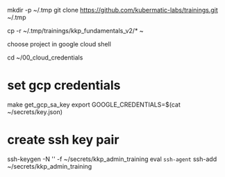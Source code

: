
mkdir -p ~/.tmp
git clone https://github.com/kubermatic-labs/trainings.git ~/.tmp
<!-- TODO remove v2 -->
cp -r ~/.tmp/trainings/kkp_fundamentals_v2/* ~

choose project in google cloud shell

cd ~/00_cloud_credentials

# set gcp credentials
make get_gcp_sa_key
export GOOGLE_CREDENTIALS=$(cat ~/secrets/key.json)
<!-- TODO maybe move that stuff into secrets folder, also the kubeconfigs -->

# create ssh key pair
<!-- TODO put keys into secret folder? -->
ssh-keygen -N '' -f ~/secrets/kkp_admin_training
eval `ssh-agent`
ssh-add ~/secrets/kkp_admin_training
